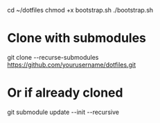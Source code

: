 cd ~/dotfiles
chmod +x bootstrap.sh
./bootstrap.sh

# Clone with submodules
git clone --recurse-submodules https://github.com/yourusername/dotfiles.git

# Or if already cloned
git submodule update --init --recursive
